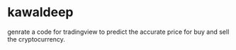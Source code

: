 # kawaldeep
genrate a code for tradingview to predict the accurate price for buy and sell the cryptocurrency.
